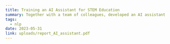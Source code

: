 ```yaml
---
title: Training an AI Assistant for STEM Education
summary: Together with a team of colleagues, developed an AI assistant for STEM students. This included data gathering and preparation, training of a reward model (Deberta), fine-tuning of a large language model (Distilled GPT-2). Used the Antrophic-style Constitutional AI approach in order to bias the model towards clarity, correctness, completeness, and rigour answers.
tags:
  - nlp
date: 2023-05-31
link: uploads/report_AI_assistant.pdf
---
```

